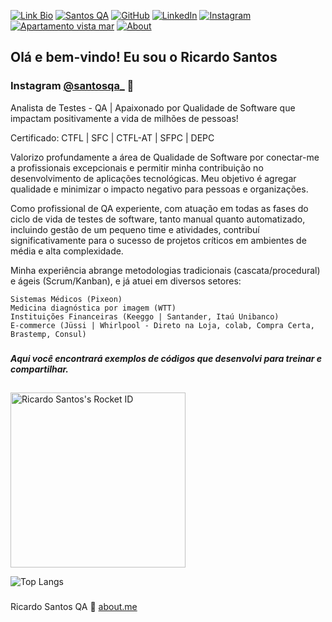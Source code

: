  [![Link Bio](https://img.shields.io/badge/Projeto%20Santos%20Link-yellow?style=for-the-badge&logo=about.me&logoColor=black)](https://santosqa.github.io) [![Santos QA](https://img.shields.io/badge/SantosQA.COM-1DA1F2?style=for-the-badge&logo=twitter&logoColor=white)](https://santosqa.com/) [![GitHub](https://img.shields.io/badge/GitHub-100000?style=for-the-badge&logo=github&logoColor=white)](https://github.com/santosqa) [![LinkedIn](https://img.shields.io/badge/LinkedIn-0077B5?style=for-the-badge&logo=linkedin&logoColor=white)](https://www.linkedin.com/in/santosqa) [![Instagram](https://img.shields.io/badge/instagram-%23E4405F.svg?&style=for-the-badge&logo=instagram&logoColor=white)](https://www.instagram.com/santosqa_/)  [![Apartamento vista mar](https://img.shields.io/badge/Apartamento%20Vista%20Mar-59d959?style=for-the-badge&logo=about.me&logoColor=white)](https://www.apartamentovistamar.com) [![About](https://img.shields.io/badge/About.me-993399?style=for-the-badge&logo=about.me&logoColor=white)](https://about.me/santosqa)



## Olá e bem-vindo! Eu sou o Ricardo Santos
###  Instagram [@santosqa_](https://www.instagram.com/santosqa_/) 👋

Analista de Testes - QA | Apaixonado por Qualidade de Software que impactam positivamente a vida de milhões de pessoas!

Certificado: CTFL | SFC | CTFL-AT | SFPC | DEPC

Valorizo profundamente a área de Qualidade de Software por conectar-me a profissionais excepcionais e permitir minha contribuição no desenvolvimento de aplicações tecnológicas. Meu objetivo é agregar qualidade e minimizar o impacto negativo para pessoas e organizações.

Como profissional de QA experiente, com atuação em todas as fases do ciclo de vida de testes de software, tanto manual quanto automatizado, incluindo gestão de um pequeno time e atividades, contribuí significativamente para o sucesso de projetos críticos em ambientes de média e alta complexidade.

Minha experiência abrange metodologias tradicionais (cascata/procedural) e ágeis (Scrum/Kanban), e já atuei em diversos setores:

```note
Sistemas Médicos (Pixeon)
Medicina diagnóstica por imagem (WTT)
Instituições Financeiras (Keeggo | Santander, Itaú Unibanco)
E-commerce (Jüssi | Whirlpool - Direto na Loja, colab, Compra Certa, Brastemp, Consul)
```

###
##### Aqui você encontrará exemplos de códigos que desenvolvi para treinar e compartilhar.
##

<a href="https://app.rocketseat.com.br/me/santosqa"><img src="https://app.rocketseat.com.br/api/rocketid/share?slug=santosqa&type=card" width="280" alt="Ricardo Santos's Rocket ID"/></a>


![Top Langs](https://github-readme-stats.vercel.app/api/top-langs/?username=santosqa&hide=TeX&layout=compact)
###

Ricardo Santos QA :wave: [about.me](https://santosqa.github.io)
